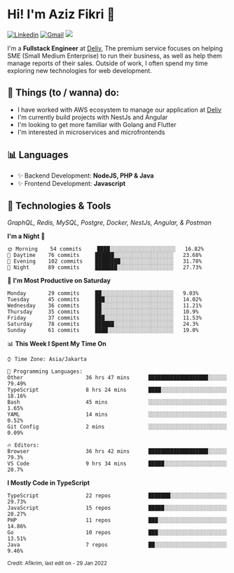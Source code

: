 <!-- Greetings -->
# Hi! I'm Aziz Fikri :bow:

<!-- Social Media -->
[![Linkedin](https://img.shields.io/badge/-afikrim-blue?style=flat&logo=Linkedin&logoColor=white)](https://www.linkedin.com/in/afikrim/)
[![Gmail](https://img.shields.io/badge/-afikrim10@gmail.com-c14438?style=flat&logo=Gmail&logoColor=white)](mailto:afikrim10@gmail.com)
![](https://komarev.com/ghpvc/?username=afikrim&label=Visitor&color=2bbc8a)

<!-- Introduction -->
I'm a **Fullstack Engineer** at [Deliv](https://kios.deliv.id), The premium service focuses on helping SME (Small Medium Enterprise) to run their business, as well as help them manage reports of their sales. Outside of work, I often spend my time exploring new technologies for web development.

## 📃 Things (to / wanna) do:
- I have worked with AWS ecosystem to manage our application at [Deliv](https://kios.deliv.id)
- I'm currently build projects with NestJs and Angular
- I'm looking to get more familiar with Golang and Flutter
- I'm interested in microservices and microfrontends

## 📊 Languages
- ✨ Backend Development: **NodeJS, PHP & Java**
- ✨ Frontend Development: **Javascript**

## 🔧 Technologies & Tools
*GraphQL, Redis, MySQL, Postgre, Docker, NestJs, Angular, & Postman*

<!--START_SECTION:waka-->
**I'm a Night 🦉** 

```text
🌞 Morning    54 commits     ████░░░░░░░░░░░░░░░░░░░░░   16.82% 
🌆 Daytime    76 commits     ██████░░░░░░░░░░░░░░░░░░░   23.68% 
🌃 Evening    102 commits    ████████░░░░░░░░░░░░░░░░░   31.78% 
🌙 Night      89 commits     ███████░░░░░░░░░░░░░░░░░░   27.73%

```
📅 **I'm Most Productive on Saturday** 

```text
Monday       29 commits     ██░░░░░░░░░░░░░░░░░░░░░░░   9.03% 
Tuesday      45 commits     ███░░░░░░░░░░░░░░░░░░░░░░   14.02% 
Wednesday    36 commits     ██░░░░░░░░░░░░░░░░░░░░░░░   11.21% 
Thursday     35 commits     ██░░░░░░░░░░░░░░░░░░░░░░░   10.9% 
Friday       37 commits     ███░░░░░░░░░░░░░░░░░░░░░░   11.53% 
Saturday     78 commits     ██████░░░░░░░░░░░░░░░░░░░   24.3% 
Sunday       61 commits     ████░░░░░░░░░░░░░░░░░░░░░   19.0%

```


📊 **This Week I Spent My Time On** 

```text
⌚︎ Time Zone: Asia/Jakarta

💬 Programming Languages: 
Other                    36 hrs 47 mins      ███████████████████░░░░░░   79.49% 
TypeScript               8 hrs 24 mins       ████░░░░░░░░░░░░░░░░░░░░░   18.16% 
Bash                     45 mins             ░░░░░░░░░░░░░░░░░░░░░░░░░   1.65% 
YAML                     14 mins             ░░░░░░░░░░░░░░░░░░░░░░░░░   0.52% 
Git Config               2 mins              ░░░░░░░░░░░░░░░░░░░░░░░░░   0.09%

🔥 Editors: 
Browser                  36 hrs 42 mins      ███████████████████░░░░░░   79.3% 
VS Code                  9 hrs 34 mins       █████░░░░░░░░░░░░░░░░░░░░   20.7%

```

**I Mostly Code in TypeScript** 

```text
TypeScript               22 repos            ███████░░░░░░░░░░░░░░░░░░   29.73% 
JavaScript               15 repos            █████░░░░░░░░░░░░░░░░░░░░   20.27% 
PHP                      11 repos            ███░░░░░░░░░░░░░░░░░░░░░░   14.86% 
Go                       10 repos            ███░░░░░░░░░░░░░░░░░░░░░░   13.51% 
Java                     7 repos             ██░░░░░░░░░░░░░░░░░░░░░░░   9.46%

```



<!--END_SECTION:waka-->

<sub>Credit: Afikrim, last edit on - 29 Jan 2022</sub>
